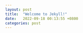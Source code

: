 ```yaml
---
layout: post
title:  "Welcome to Jekyll!"
date:   2022-09-18 00:13:55 +0800
categories: post
---
```

<link rel="stylesheet" href="https://unpkg.com/gitalk/dist/gitalk.css">
<script src="https://unpkg.com/gitalk/dist/gitalk.min.js"></script>

<div id="gitalk-container"></div>
<script>
var gitalk = new Gitalk({
  proxy: 'http://pigass.cn/proxy/https://github.com/login/oauth/access_token',
  clientID: 'db747d7ee2d5c9e0fe3d',
  clientSecret: '7fbdb348afce35a33f8c0a1faebfdfffe213d09a',
  repo: 'crow02531.github.io',
  owner: 'crow02531',
  admin: ['crow02531'],
  id: location.pathname,      // Ensure uniqueness and length less than 50
  distractionFreeMode: false, // Facebook-like distraction free mode
  language:'zh-CN'
})

gitalk.render('gitalk-container')
</script>
